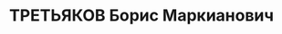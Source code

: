 ---
title: ТРЕТЬЯКОВ Борис Маркианович
description: "1880, м. Харків, українець, освіта середня, прож.: смт Нижнє Первомайської\
  \ міськради, технічний керівник «Донбасводтресту» \n  Військовою колегією Верховного\
  \ суду СРСР 1 грудня 1937 р. засуджений до розстрілу. Вирок виконано 2 грудня 1937\
  \ р. \n  Реабілітований у 1957 р."
---